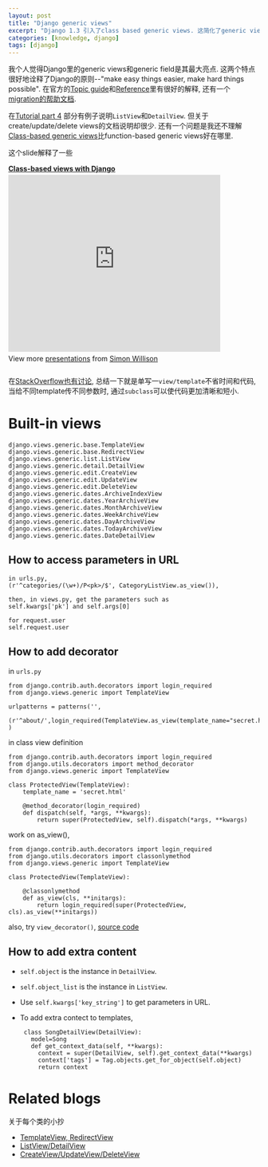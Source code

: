 ```yaml
---
layout: post
title: "Django generic views"
excerpt: "Django 1.3 引入了class based generic views. 这简化了generic view, 也增加了灵活性. 我这也算是一个中文教程和演示吧, 例子不多, 但我都自己实践过."
categories: [knowledge, django]
tags: [django]
---
```


我个人觉得Django里的generic views和generic field是其最大亮点. 这两个特点很好地诠释了Django的原则--"make easy things easier, make hard things possible". 在官方的[Topic guide][guide]和[Reference][ref]里有很好的解释,
还有一个[migration的帮助文档](http://docs.djangoproject.com/en/dev/topics/generic-views-migration/).

在[Tutorial part 4](http://docs.djangoproject.com/en/1.3/intro/tutorial04/#use-generic-views-less-code-is-better) 部分有例子说明`ListView`和`DetailView`.
但关于create/update/delete views的文档说明却很少. 
还有一个问题是我还不理解[Class-based generic views](http://docs.djangoproject.com/en/1.3/ref/class-based-views/)比function-based generic views好在哪里. 

这个slide解释了一些

<div style="width:425px" id="__ss_1269074"> <strong style="display:block;margin:12px 0 4px"><a href="http://www.slideshare.net/simon/classbased-views-with-django" title="Class-based views with Django">Class-based views with Django</a></strong> <iframe src="http://www.slideshare.net/slideshow/embed_code/1269074" width="425" height="355" frameborder="0" marginwidth="0" marginheight="0" scrolling="no"></iframe> <div style="padding:5px 0 12px"> View more <a href="http://www.slideshare.net/">presentations</a> from <a href="http://www.slideshare.net/simon">Simon Willison</a> </div> </div>

在[StackOverflow也有讨论](http://stackoverflow.com/questions/4370650/what-is-the-advantage-of-class-based-views), 总结一下就是单写一`view/template`不省时间和代码, 当给不同template传不同参数时, 通过`subclass`可以使代码更加清晰和短小. 

Built-in views
================
    django.views.generic.base.TemplateView
    django.views.generic.base.RedirectView
    django.views.generic.list.ListView
    django.views.generic.detail.DetailView
    django.views.generic.edit.CreateView
    django.views.generic.edit.UpdateView
    django.views.generic.edit.DeleteView
    django.views.generic.dates.ArchiveIndexView
    django.views.generic.dates.YearArchiveView
    django.views.generic.dates.MonthArchiveView
    django.views.generic.dates.WeekArchiveView
    django.views.generic.dates.DayArchiveView
    django.views.generic.dates.TodayArchiveView
    django.views.generic.dates.DateDetailView

How to access parameters in URL
-------------------------
    in urls.py, 
    (r'^categories/(\w+)/P<pk>/$', CategoryListView.as_view()),

    then, in views.py, get the parameters such as 
    self.kwargs['pk'] and self.args[0]
     
    for request.user
    self.request.user

How to add decorator
-------------------------
in `urls.py`

    from django.contrib.auth.decorators import login_required
    from django.views.generic import TemplateView

    urlpatterns = patterns('',
        (r'^about/',login_required(TemplateView.as_view(template_name="secret.html"))),
    )


in class view definition

    from django.contrib.auth.decorators import login_required
    from django.utils.decorators import method_decorator
    from django.views.generic import TemplateView

    class ProtectedView(TemplateView):
        template_name = 'secret.html'

        @method_decorator(login_required)
        def dispatch(self, *args, **kwargs):
            return super(ProtectedView, self).dispatch(*args, **kwargs)

work on as_view(), 

    from django.contrib.auth.decorators import login_required
    from django.utils.decorators import classonlymethod
    from django.views.generic import TemplateView

    class ProtectedView(TemplateView):

        @classonlymethod
        def as_view(cls, **initargs):
            return login_required(super(ProtectedView, cls).as_view(**initargs))

also, try `view_decorator()`, 
[source code](https://github.com/lqc/django/blob/0eb2de3c156d8e6d1c31f46e0734af0ff06f93c4/django/utils/decorators.py#L46)

How to add extra content
-------------------------
 * `self.object` is the instance in `DetailView`.
 * `self.object_list` is the instance in `ListView`.
 * Use `self.kwargs['key_string']` to get parameters in URL.
 * To add extra contect to templates,

        class SongDetailView(DetailView):
          model=Song
          def get_context_data(self, **kwargs):
            context = super(DetailView, self).get_context_data(**kwargs)
            context['tags'] = Tag.objects.get_for_object(self.object)
            return context

Related blogs
===============
关于每个类的小抄

 * [TemplateView, RedirectView](/blog/django/generic-views-base.html)
 * [ListView/DetailView](/blog/django/generic-views-list.html)
 * [CreateView/UpdateView/DeleteView](/blog/django/generic-views-edit.html)

[guide]: http://docs.djangoproject.com/en/1.3/topics/class-based-views/
[ref]: http://docs.djangoproject.com/en/1.3/ref/class-based-views/
